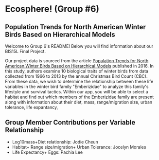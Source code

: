 # Ecosphere! (Group #6)

## Population Trends for North American Winter Birds Based on Hierarchical Models

Welcome to Group 6's README! Below you will find information about our BIS15L Final Project.

Our project data is sourced from the article [Population Trends for North American Winter Birds Based on Hierarchical Models](https://esajournals.onlinelibrary.wiley.com/doi/10.1002/ecs2.1351) published in 2016. In this study, authors examine 10 biological traits of winter birds from data collected from 1966 to 2013 by the annual Christmas Bird Count (CBC). From these data, we wish to determine the relationship between these life variables in the winter bird family "Emberizidae" to analyze this family's lifestyle and survival tactics. Within our app, you will be able to select a habitat and find out which members of the Emberizidae family are present along with information about their diet, mass, range/migration size, urban tolerance, life expantancy, 

## Group Member Contributions per Variable Relationship

- Log10mass+Diet relationship: Jodie Cheun
- Habitat+ Range size/migration+ Urban Tolerance: Jocelyn Morales
- Life Expectancy+ Eggs: Pachia Lee



